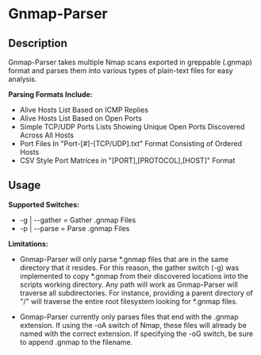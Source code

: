 Gnmap-Parser
============

Description
-----------
Gnmap-Parser takes multiple Nmap scans exported in greppable (.gnmap) format and parses them into various types of plain-text files for easy analysis.

**Parsing Formats Include:**

* Alive Hosts List Based on ICMP Replies
* Alive Hosts List Based on Open Ports
* Simple TCP/UDP Ports Lists Showing Unique Open Ports Discovered Across All Hosts
* Port Files In "Port-[#]-[TCP/UDP].txt" Format Consisting of Ordered Hosts
* CSV Style Port Matrices in "[PORT],[PROTOCOL],[HOST]" Format

Usage
-----
**Supported Switches:**

* -g | --gather = Gather .gnmap Files
* -p | --parse  = Parse .gnmap Files

**Limitations:**

* Gnmap-Parser will only parse *.gnmap files that are in the same directory that it resides. For this reason, the gather switch (-g) was 
implemented to copy *.gnmap from their discovered locations into the scripts working directory. Any path will work as Gnmap-Parser will traverse all
subdirectories. For instance, providing a parent directory of "/" will traverse the entire root filesystem looking for *.gnmap files.

* Gnmap-Parser currently only parses files that end with the .gnmap extension. If using the -oA switch of Nmap, these files will already
be named with the correct extension. If specifying the -oG switch, be sure to append .gnmap to the filename.
